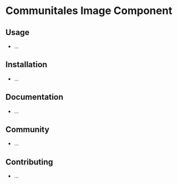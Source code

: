 # Communitales Image Component


Usage
-----

* ...

Installation
------------

* ...

Documentation
-------------

* ...

Community
---------

* ...

Contributing
------------

* ...
